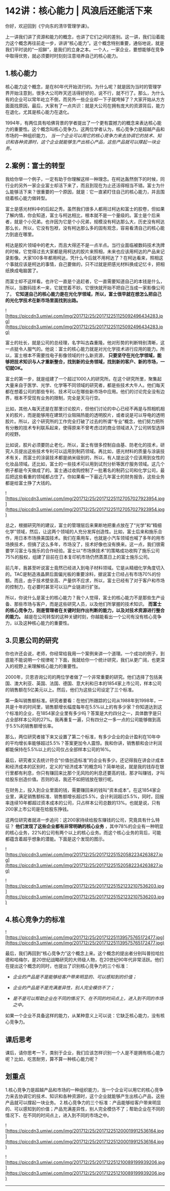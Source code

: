 # 142讲：核心能力 | 风浪后还能活下来

你好，欢迎回到《宁向东的清华管理学课》。

上一讲我们讲了资源和能力的概念，也讲了它们之间的差别。这一讲，我们沿着能力这个概念再往前走一步，讲讲“核心能力”。这个概念特别重要，通俗地说，就是我们平时说的“一招鲜”，是我们的立身之本。一个人，一家企业，要想能够在竞争中取得优势，就必须要时时刻刻注意培养自己的核心能力。

## 1.核心能力

核心能力这个概念，是在80年代开始流行的。为什么呢？就是因为当时的管理学界开始注意到，很多大公司昨天还活得好好的，说不行，就不行了。那么，为什么有的企业可以常年屹立不倒，而另外一些企业却一下子就垮掉了？大家开始从方方面面找原因，最后，大家有了一点共识：就是大公司在拥有庞大的资源背后，能力在退化，尤其是核心能力在退化。

1994年，有两位具有哈佛背景的学者提出了一个更有震撼力的概念来表达核心能力的重要性。这个概念叫核心竞争力。这两位学者认为，核心竞争力是超越产品和市场的一种组织能力， *当一个企业可以用它的核心竞争力来去协调它的技术、知识和各种资源时，这个企业就能够生产出核心产品，这些产品就可以撑起一块业务。*

## 2.案例：富士的转型

我给你举一个例子，一定有助于你理解这样一种理念。在柯达轰然倒下的时候，同行业的另外一家企业富士却活下来了，而且到现在为止还活得相当不错。富士为什么能够活下来？很重要的一个原因，就是：它一直紧盯住自己的核心能力，并且围绕着核心能力做转型。

富士是感光材料中的后起之秀。虽然我们很多人都用过柯达和富士的胶卷，但如果了解内情，你会知道，富士与柯达相比，根本就不是一个量级的。富士是个后来者，就是个小兄弟。也许因为它是个小兄弟，规模没有柯达那么大，历史没有柯达那么长，所以，它没有包袱，没有柯达那么多的固有观念，容易看清自己的核心能力到底在哪里。

柯达是胶片领域中的老大，而且大得还不是一点半点。当行业面临被数码技术洗牌的时候，它觉得过去大家都是用柯达的胶片来照相，未来也应该用柯达的产品来记录影像。大家100多年都用柯达，凭什么今后就不用柯达了？在柯达看来，照相这个事就应该是柯达的事情，自己要做的，只不过就是把感光材料换成记忆卡，把相纸换成电脑罢了。

而富士却不这样看。也许它一直是个追赶者，它一直需要知道自己的本钱是什么，所以，当数码技术一来，它就觉着不妙。它很快就开始不把自己当成一家影像公司了。 **它知道自己的核心能力是在光化学领域，所以，富士很早就在想怎么把自己的光化学技术在新市场里面找到出路。**

![https://piccdn3.umiwi.com/img/201712/25/201712251125092496434283.jpg](https://piccdn3.umiwi.com/img/201712/25/201712251125092496434283.jpg)

富士的社长，就是公司的总经理，名字叫古森重隆。他对形势的判断特别清晰，这一点挺令人服气的。他说：富士的核心能力就是对光化学技术进行应用的能力。所以，富士根本不需要找电子影像领域的什么新资源， **只要坚守在光化学领域，能够把技术知识与人才重新整合，找到新的业务领域，找到新的客户、新的市场，一切就OK。**

富士的第一步，就是组建了一个超过1000人的研究所。在这个研究所里，聚集起大量来自于医学、光学、化学等不同领域的研究者，都是些技术大牛人。他们每天都在想着公司的那些专利、技术可以在哪些新市场中应用。他们的讨论完全没有边界，根本不受现有业务的限制，完全是天马行空。

比如，其他人每天还是在那里讨论胶片，但他们讨论的中心已经不再是与照相机相关的胶片，而是能够用在建筑行业阻隔热能的透明胶片，或者说是可以导电的透明胶片。所以，这个研究所的工作完全打破了过去的所谓“专业”概念，他们努力把所有分散的技术专利联系起来，使得原来不曾考虑过的商业领域进入了公司转型选择的视野。

比如说，胶片必须要防止老化，所以，富士有很多控制自由基、防老化的技术，研究人员提出这些技术专利可以运用到制药领域。再比如，感光材料的质量与涂装技术有关，而富士的涂装技术都是纳米级别的，所以，有人提出这个应该用到女性的化妆品领域。还比如，富士的一些技术可以用到试剂分析等医疗服务领域。这几个例子都是今天做成了的。富士通过收购控制了一批著名的制药公司和化学公司，最后把这些看重的领域都占住了。你如果看一下最近几年富士的财务报告，这些业务都是给富士挣了大钱的。

![https://piccdn3.umiwi.com/img/201712/25/201712251127057027923954.jpg](https://piccdn3.umiwi.com/img/201712/25/201712251127057027923954.jpg)

总之，根据研究所的建议，富士的管理层后来果断地把重点放在了“光学”和“精细化学”领域，然后，让这两个领域的人充分发挥创造性。比如，富士后来和施乐合作，用日本市场换美国技术。我们在乘用车，也就是小汽车领域也喊了多年的用市场换技术，但搞了这么多年，市场没了，技术好像也没有换来。这一点，我们很需要学习富士与施乐的合作经验。富士以“市场换技术”的策略成功收购了施乐公司75%的股权，组建了目前在日本复印机市场仍然蒸蒸日上的富士施乐公司。

前几年，我甚至听说富士竟然已经进入到电子材料领域。它是从精细化学角度切入的。TAC是制造液晶屏后面偏光板的重要涂料，据说富士已经占有市场70%的份额。而且，由于技术壁垒高、产量供不应求，所以，富士已经有了对于客户和市场的控制力，在必要时甚至可以沿产业链进行扩张。

所以，你说什么是富士的核心能力？我个人觉得，富士的核心能力不是那些生产设备、那些市场与客户，而是这些研究人员，以及他们所掌握的技术知识。 **而富士的核心竞争力，则是管理者在关键时刻作出判断的能力，以及对技术资源进行整合的能力。** 越是在公司转型的这种关键时刻，你越能看出一个公司有没有核心竞争力，以及这种核心能力的重要性。

## 3.贝恩公司的研究

你也许还会说，老师，你经常给我用一个案例来讲一个道理。一个成功的例子，到底能不能说明一个规律呢？下面，我就给你一个统计研究，我们从更广阔，也更深入的视野上来理解核心能力的重要性。

2000年，贝恩咨询公司的两位学者做了一个非常重要的研究。他们选择了包括美国、澳大利亚、英国、法国、德国、意大利和日本的1854家上市公司，样本公司的销售额在5亿美元以上。然后，他们为这些公司设定了三个标准。

第一条叫销售额标准。研究者要看：在他们所跟踪的公司从1988年到1998年，一共是十年的时间里，销售额增长幅度每年在5.5%以上的有多少家？你知道达到这个标准的企业，在1854家企业里有多少吗？答案是大约四分之一，具体数字是只占全部样本公司的27%。我再重复一遍，只有四分之一多一点的公司能够做到高于5.5%的销售额增长率。

那么，两位研究者接下来又设置了第二个标准，有多少企业的会计盈利在10年中的平均增长率能够超过5.5%？答案更加令人震惊。我和你讲，销售额和会计利润都能保持在5.5%以上的公司仅占全部样本公司的16%。

最后，研究者又去统计符合“价值创造标准”的企业有多少。还记得我在讲会计成本和经济成本的区别时，定义的“经济成本”的概念吗？简单地说，就是我的钱存在银行里都有利息，你只有赚回来比那个无风险的利息还要高的钱，那才叫赚钱，才叫给股东创造价值。否则的话，我还不如把钱放在银行呢。

在财务上，投入到企业里面的钱，需要赚回来的钱叫“资本成本”。在这1854家企业里，满足销售额标准、销售额增长超过5.5%，会计利润超过5.5%，同时，回报率连续10年都超过资本成本的公司，只占样本公司总数的13%。也就是说，只有200家上市公司是在给股东挣钱。

这两位研究者就进一步追问：这200家持续给股东赚钱的公司，究竟具有什么特征？ **他们发现了这些企业都有非常明确的核心业务** ，其中78%的企业有一种明显的核心业务，22%的公司有两个以上的核心业务。而这个核心业务的背后，可能都蕴含着超乎想象的潜能。下面是这个发现的图示。

![https://piccdn3.umiwi.com/img/201712/25/201712251520582234263827.jpg](https://piccdn3.umiwi.com/img/201712/25/201712251520582234263827.jpg)

![https://piccdn3.umiwi.com/img/201712/25/201712251521232107536203.jpg](https://piccdn3.umiwi.com/img/201712/25/201712251521232107536203.jpg)

## 4.核心竞争力的标准

![https://piccdn3.umiwi.com/img/201712/25/201712251139575765172477.jpg](https://piccdn3.umiwi.com/img/201712/25/201712251139575765172477.jpg)

最后，我们再回到“核心竞争力”这个概念上来。这个概念的提出者分别叫普拉哈拉德和哈梅尔，是20世纪战略研究的大师级人物，在20世纪90年代非常活跃。他们在提出这个概念的同时，也提出了识别核心竞争力的三个标准：

* *企业的产品是不是能够给客户带来明显的、可以感知到的价值；* 

* *企业的产品是不是充满差异性，别人完全模仿不了；* 

* *是不是可以帮助企业在不同的情况下、在不同的时间点上，进入到不同的市场之中。* 

如果一个企业不具备这样的能力，从某种意义上可以说：它缺乏核心能力，没有核心竞争力。

## 课后思考

课后，请你思考一下，类别于企业，我们应该怎样识别一个人是不是拥有核心能力呢？比如，吃苦耐劳，算不算一种核心能力呢？

## 划重点

1.核心竞争力是超越产品和市场的一种组织能力，当一个企业可以用它的核心竞争力来去协调它的技术、知识和各种资源时，这个企业就能够产生出核心产品，这些产品就可以撑起一块业务。
2.核心竞争力的三个标准：产品能够给客户带来明显的、可以感知到的价值；产品充满差异性，别人完全模仿不了；帮助企业在不同的情况下、在不同的时间点上，进入到不同的市场之中。

![https://piccdn3.umiwi.com/img/201712/25/201712251200019912536164.jpg](https://piccdn3.umiwi.com/img/201712/25/201712251200019912536164.jpg)

![https://piccdn3.umiwi.com/img/201712/25/201712251210089199939206.jpg](https://piccdn3.umiwi.com/img/201712/25/201712251210089199939206.jpg)

---
